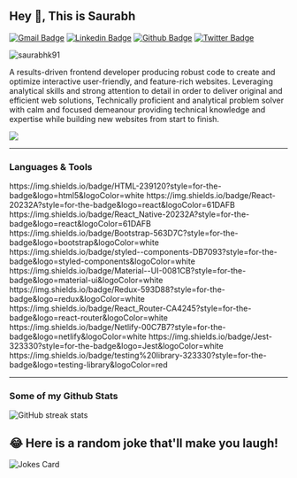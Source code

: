 ## Hey 👋, This is Saurabh
[![Gmail Badge](https://img.shields.io/badge/-saurabhkumar9616@gmail.com-c14438?style=flat&logo=Gmail&logoColor=white&link=mailto:saurabhkumar9616@gmail.com)](mailto:saurabhkumar9616@gmail.com) 
[![Linkedin Badge](https://img.shields.io/badge/-saurabhkumar112-0072b1?style=flat&logo=Linkedin&logoColor=white&link=https://www.linkedin.com/in/saurabhkumar112/)](https://www.linkedin.com/in/saurabhkumar112/) [![Github Badge](https://img.shields.io/badge/-saurabhk91-grey?style=flat&logo=github&logoColor=white&link=https://github.com/saurabhk91/)](https://www.github.com/saurabhk91/) [![Twitter Badge](https://img.shields.io/badge/-vikrantsaurabh-00acee?style=flat&logo=twitter&logoColor=white&link=https://twitter.com/vikrantsaurabh/)](https://www.twitter.com/vikrantsaurabh/)

<p align=left> <img src=https://komarev.com/ghpvc/?username=saurabhk91 alt=saurabhk91 /> </p>

<p align='left'>A results-driven frontend developer producing robust code to create and optimize interactive user-friendly, and feature-rich websites. Leveraging analytical skills and strong attention to detail in order to deliver original and efficient web solutions, Technically proficient and analytical problem solver with calm and focused demeanour providing technical knowledge and expertise while building new websites from start to
finish.</p>

![](https://github-profile-summary-cards.vercel.app/api/cards/profile-details?username=saurabhk91&theme=github_dark)

---

<h3 align="left">Languages & Tools </h3>
<p align="p"> 
https://img.shields.io/badge/HTML-239120?style=for-the-badge&logo=html5&logoColor=white
	https://img.shields.io/badge/React-20232A?style=for-the-badge&logo=react&logoColor=61DAFB
  https://img.shields.io/badge/React_Native-20232A?style=for-the-badge&logo=react&logoColor=61DAFB
  https://img.shields.io/badge/Bootstrap-563D7C?style=for-the-badge&logo=bootstrap&logoColor=white
  https://img.shields.io/badge/styled--components-DB7093?style=for-the-badge&logo=styled-components&logoColor=white
  https://img.shields.io/badge/Material--UI-0081CB?style=for-the-badge&logo=material-ui&logoColor=white
  https://img.shields.io/badge/Redux-593D88?style=for-the-badge&logo=redux&logoColor=white
  https://img.shields.io/badge/React_Router-CA4245?style=for-the-badge&logo=react-router&logoColor=white
  https://img.shields.io/badge/Netlify-00C7B7?style=for-the-badge&logo=netlify&logoColor=white
  https://img.shields.io/badge/Jest-323330?style=for-the-badge&logo=Jest&logoColor=white
	https://img.shields.io/badge/testing%20library-323330?style=for-the-badge&logo=testing-library&logoColor=red
</p>


---

<h3 align="left">Some of my Github Stats</h3>

![GitHub streak stats](https://github-readme-streak-stats.herokuapp.com/?user=saurabhk91&theme=vue-dark)

## 😂 Here is a random joke that'll make you laugh!
![Jokes Card](https://readme-jokes.vercel.app/api)
